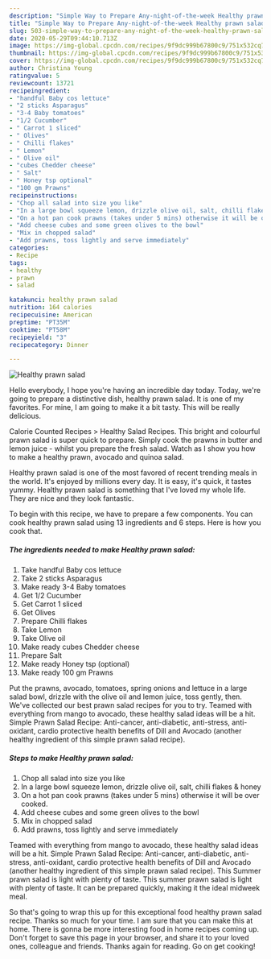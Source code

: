 ```yaml
---
description: "Simple Way to Prepare Any-night-of-the-week Healthy prawn salad"
title: "Simple Way to Prepare Any-night-of-the-week Healthy prawn salad"
slug: 503-simple-way-to-prepare-any-night-of-the-week-healthy-prawn-salad
date: 2020-05-29T09:44:10.713Z
image: https://img-global.cpcdn.com/recipes/9f9dc999b67800c9/751x532cq70/healthy-prawn-salad-recipe-main-photo.jpg
thumbnail: https://img-global.cpcdn.com/recipes/9f9dc999b67800c9/751x532cq70/healthy-prawn-salad-recipe-main-photo.jpg
cover: https://img-global.cpcdn.com/recipes/9f9dc999b67800c9/751x532cq70/healthy-prawn-salad-recipe-main-photo.jpg
author: Christina Young
ratingvalue: 5
reviewcount: 13721
recipeingredient:
- "handful Baby cos lettuce"
- "2 sticks Asparagus"
- "3-4 Baby tomatoes"
- "1/2 Cucumber"
- " Carrot 1 sliced"
- " Olives"
- " Chilli flakes"
- " Lemon"
- " Olive oil"
- "cubes Chedder cheese"
- " Salt"
- " Honey tsp optional"
- "100 gm Prawns"
recipeinstructions:
- "Chop all salad into size you like"
- "In a large bowl squeeze lemon, drizzle olive oil, salt, chilli flakes &amp; honey"
- "On a hot pan cook prawns (takes under 5 mins) otherwise it will be over cooked."
- "Add cheese cubes and some green olives to the bowl"
- "Mix in chopped salad"
- "Add prawns, toss lightly and serve immediately"
categories:
- Recipe
tags:
- healthy
- prawn
- salad

katakunci: healthy prawn salad 
nutrition: 164 calories
recipecuisine: American
preptime: "PT35M"
cooktime: "PT58M"
recipeyield: "3"
recipecategory: Dinner

---
```



![Healthy prawn salad](https://img-global.cpcdn.com/recipes/9f9dc999b67800c9/751x532cq70/healthy-prawn-salad-recipe-main-photo.jpg)

Hello everybody, I hope you're having an incredible day today. Today, we're going to prepare a distinctive dish, healthy prawn salad. It is one of my favorites. For mine, I am going to make it a bit tasty. This will be really delicious.

Calorie Counted Recipes &gt; Healthy Salad Recipes. This bright and colourful prawn salad is super quick to prepare. Simply cook the prawns in butter and lemon juice - whilst you prepare the fresh salad. Watch as I show you how to make a healthy prawn, avocado and quinoa salad.

Healthy prawn salad is one of the most favored of recent trending meals in the world. It's enjoyed by millions every day. It is easy, it's quick, it tastes yummy. Healthy prawn salad is something that I've loved my whole life. They are nice and they look fantastic.


To begin with this recipe, we have to prepare a few components. You can cook healthy prawn salad using 13 ingredients and 6 steps. Here is how you cook that.

<!--inarticleads1-->

##### The ingredients needed to make Healthy prawn salad:

1. Take handful Baby cos lettuce
1. Take 2 sticks Asparagus
1. Make ready 3-4 Baby tomatoes
1. Get 1/2 Cucumber
1. Get  Carrot 1 sliced
1. Get  Olives
1. Prepare  Chilli flakes
1. Take  Lemon
1. Take  Olive oil
1. Make ready cubes Chedder cheese
1. Prepare  Salt
1. Make ready  Honey tsp (optional)
1. Make ready 100 gm Prawns


Put the prawns, avocado, tomatoes, spring onions and lettuce in a large salad bowl, drizzle with the olive oil and lemon juice, toss gently, then. We&#39;ve collected our best prawn salad recipes for you to try. Teamed with everything from mango to avocado, these healthy salad ideas will be a hit. Simple Prawn Salad Recipe: Anti-cancer, anti-diabetic, anti-stress, anti-oxidant, cardio protective health benefits of Dill and Avocado (another healthy ingredient of this simple prawn salad recipe). 

<!--inarticleads2-->

##### Steps to make Healthy prawn salad:

1. Chop all salad into size you like
1. In a large bowl squeeze lemon, drizzle olive oil, salt, chilli flakes &amp; honey
1. On a hot pan cook prawns (takes under 5 mins) otherwise it will be over cooked.
1. Add cheese cubes and some green olives to the bowl
1. Mix in chopped salad
1. Add prawns, toss lightly and serve immediately


Teamed with everything from mango to avocado, these healthy salad ideas will be a hit. Simple Prawn Salad Recipe: Anti-cancer, anti-diabetic, anti-stress, anti-oxidant, cardio protective health benefits of Dill and Avocado (another healthy ingredient of this simple prawn salad recipe). This Summer prawn salad is light with plenty of taste. This summer prawn salad is light with plenty of taste. It can be prepared quickly, making it the ideal midweek meal. 

So that's going to wrap this up for this exceptional food healthy prawn salad recipe. Thanks so much for your time. I am sure that you can make this at home. There is gonna be more interesting food in home recipes coming up. Don't forget to save this page in your browser, and share it to your loved ones, colleague and friends. Thanks again for reading. Go on get cooking!
